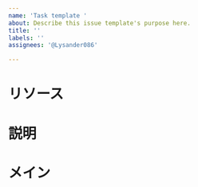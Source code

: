 ```yaml
---
name: 'Task template '
about: Describe this issue template's purpose here.
title: ''
labels: ''
assignees: '@Lysander086'

---
```


# リソース 

# 説明

# メイン
